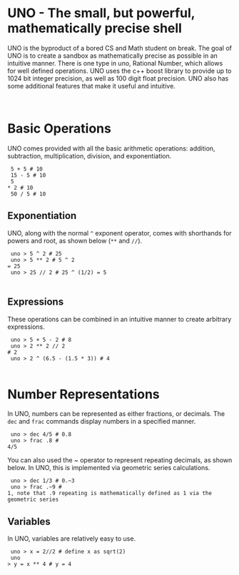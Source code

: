 <h1> UNO - The small, but powerful, mathematically precise shell </h1>
<p>
UNO is the byproduct of a bored CS and Math student on break. The goal of UNO is
to create a sandbox as mathematically precise as possible in an intuitive manner.
There is one type in uno, Rational Number, which allows for well defined operations.
UNO uses the c++ boost library to provide up to 1024 bit integer precision, as
well as 100 digit float precision. UNO also has some additional features that
make it useful and intuitive.
</p>
<br>

<h1> Basic Operations </h1>
<p>
UNO comes provided with all the basic arithmetic operations: addition, subtraction,
multiplication, division, and exponentiation.<br>

<code> 5 + 5 # 10 </code><br>
<code> 15 - 5 # 10 </code><br>
<code> 5 * 2 # 10 </code><br>
<code> 50 / 5 # 10 </code><br>

</p>
<h2> Exponentiation </h2>

<p>
UNO, along with the normal <code>^</code> exponent operator, comes with shorthands for powers
and root, as shown below (<code>**</code> and <code>//</code>).<br>

<code> uno > 5 ^ 2 # 25 </code><br>
<code> uno > 5 ** 2 # 5 ^ 2 = 25 </code><br>
<code> uno > 25 // 2 # 25 ^ (1/2) = 5 </code><br>

</p>
<h2> Expressions </h2>
<p>
These operations can be combined in an intuitive manner to create arbitrary expressions.<br>

<code> uno > 5 + 5 - 2 # 8 </code><br>
<code> uno > 2 ** 2 // 2 # 2 </code><br>
<code> uno > 2 ^ (6.5 - (1.5 * 3)) # 4 </code><br>
</p>

<h1> Number Representations </h1>
<p>
In UNO, numbers can be represented as either fractions, or decimals. The
<code>dec</code> and <code>frac</code> commands display numbers in a specified manner.

<code> uno > dec 4/5 # 0.8 </code><br>
<code> uno > frac .8 # 4/5 </code><br>

You can also used the ~ operator to represent repeating decimals, as shown below.
In UNO, this is implemented via geometric series calculations. <br>

<code> uno > dec 1/3 # 0.~3 </code><br>
<code> uno > frac .~9 # 1, note that .9 repeating is mathematically defined as 1 via the geometric series</code><br>
<p>
<h2> Variables </h2>
<p>
In UNO, variables are relatively easy to use.<br>

<code> uno > x = 2//2 # define x as sqrt(2)</code><br>
<code> uno > y = x ** 4 # y = 4 </code><br>
</p>
